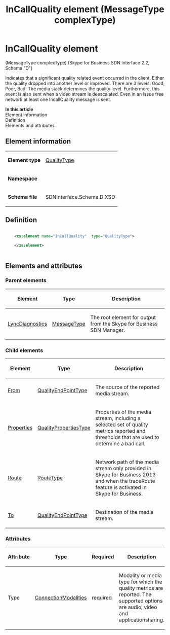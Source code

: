 ﻿---
title: InCallQuality element (MessageType complexType) 
TOCTitle: InCallQuality element
ms:assetid: 67b9eaa8-b205-23da-f40f-3e555071e2d0
ms:mtpsurl: https://msdn.microsoft.com/library/Mt170898(v=office.16)
ms:contentKeyID: 65855473
ms.date: 08/24/2015
mtps_version: v=office.16
dev_langs:
- xml
---

# InCallQuality element 

(MessageType complexType) (Skype for Business SDN Interface 2.2, Schema "D")

Indicates that a significant quality related event occurred in the client. Either the quality dropped into another level or improved. There are 3 levels: Good, Poor, Bad. The media stack determines the quality level. Furthermore, this event is also sent when a video stream is deescalated. Even in an issue free network at least one IncallQuality message is sent.


**In this article**  
Element information  
Definition  
Elements and attributes  

## Element information

<table>
<colgroup>
<col />
<col />
</colgroup>
<tbody>
<tr class="odd">
<td><p><strong>Element type</strong></p></td>
<td><p><a href="qualitytype-complextype-skype-for-business-sdn-interface-2-2-schema-d.md">QualityType</a></p></td>
</tr>
<tr class="even">
<td><p><strong>Namespace</strong></p></td>
<td><p></p></td>
</tr>
<tr class="odd">
<td><p><strong>Schema file</strong></p></td>
<td><p>SDNInterface.Schema.D.XSD</p></td>
</tr>
</tbody>
</table>


## Definition

```xml

    <xs:element name="InCallQuality"  type="QualityType">
    
    </xs:element>
  
```

## Elements and attributes

### Parent elements

<table>
<colgroup>
<col />
<col />
<col />
</colgroup>
<thead>
<tr class="header">
<th><p>Element</p></th>
<th><p>Type</p></th>
<th><p>Description</p></th>
</tr>
</thead>
<tbody>
<tr class="odd">
<td><p><a href="lyncdiagnostics-element-skype-for-business-sdn-interface-2-2-schema-d.md">LyncDiagnostics</a></p></td>
<td><p><a href="messagetype-complextype-skype-for-business-sdn-interface-2-2-schema-d.md">MessageType</a></p></td>
<td><p>The root element for output from the Skype for Business SDN Manager.</p></td>
</tr>
</tbody>
</table>


### Child elements

<table>
<colgroup>
<col />
<col />
<col />
</colgroup>
<thead>
<tr class="header">
<th><p>Element</p></th>
<th><p>Type</p></th>
<th><p>Description</p></th>
</tr>
</thead>
<tbody>
<tr class="odd">
<td><p><a href="from-element-qualitytype-complextype-skype-for-business-sdn-interface-2-2-schema-d.md">From</a></p></td>
<td><p><a href="qualityendpointtype-complextype-skype-for-business-sdn-interface-2-2-schema-d.md">QualityEndPointType</a></p></td>
<td><p>The source of the reported media stream.</p></td>
</tr>
<tr class="even">
<td><p><a href="properties-element-qualitytype-complextype-skype-for-business-sdn-interface-2-2-schema-d.md">Properties</a></p></td>
<td><p><a href="qualitypropertiestype-complextype-skype-for-business-sdn-interface-2-2-schema-d.md">QualityPropertiesType</a></p></td>
<td><p>Properties of the media stream, including a selected set of quality metrics reported and thresholds that are used to determine a bad call.</p></td>
</tr>
<tr class="odd">
<td><p><a href="route-element-qualitytype-complextype-skype-for-business-sdn-interface-2-2-schema-d.md">Route</a></p></td>
<td><p><a href="routetype-complextype-skype-for-business-sdn-interface-2-2-schema-d.md">RouteType</a></p></td>
<td><p>Network path of the media stream only provided in Skype for Business 2013 and when the traceRoute feature is activated in Skype for Business.</p></td>
</tr>
<tr class="even">
<td><p><a href="to-element-qualitytype-complextype-skype-for-business-sdn-interface-2-2-schema-d.md">To</a></p></td>
<td><p><a href="qualityendpointtype-complextype-skype-for-business-sdn-interface-2-2-schema-d.md">QualityEndPointType</a></p></td>
<td><p>Destination of the media stream.</p></td>
</tr>
</tbody>
</table>


### Attributes

<table>
<colgroup>
<col />
<col />
<col />
<col />
<col />
</colgroup>
<thead>
<tr class="header">
<th><p>Attribute</p></th>
<th><p>Type</p></th>
<th><p>Required</p></th>
<th><p>Description</p></th>
<th><p>Possible values</p></th>
</tr>
</thead>
<tbody>
<tr class="odd">
<td><p>Type</p></td>
<td><p><a href="connectionmodalities-simpletype-skype-for-business-sdn-interface-2-2-schema-d.md">ConnectionModalities</a></p></td>
<td><p>required</p></td>
<td><p>Modality or media type for which the quality metrics are reported. The supported options are audio, video and applicationsharing.</p></td>
<td><p>Values of the ConnectionModalities type.</p></td>
</tr>
</tbody>
</table>

